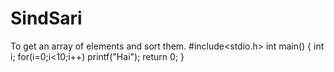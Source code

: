 # SindSari
To get an array of elements and sort them.
#include<stdio.h>
int main()
{
int i;
for(i=0;i<10;i++)
printf("Hai");
return 0;
}

